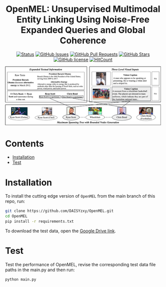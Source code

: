 <div align="center">
<h1>OpenMEL: Unsupervised Multimodal Entity Linking Using Noise-Free Expanded Queries and Global Coherence</h1>

[![Status](https://img.shields.io/badge/status-active-success.svg)](https://github.com/DAISYzxy/OpenMEL)
[![GitHub Issues](https://img.shields.io/github/issues/DAISYzxy/OpenMEL.svg)](https://github.com/DAISYzxy/OpenMEL/issues)
[![GitHub Pull Requests](https://img.shields.io/github/issues-pr/DAISYzxy/OpenMEL.svg)](https://github.com/DAISYzxy/OpenMEL/pulls)
[![GitHub Stars](https://img.shields.io/github/stars/DAISYzxy/OpenMEL.svg)](https://github.com/DAISYzxy/OpenMEL/stargazers)
[![GitHub license](https://img.shields.io/github/license/DAISYzxy/OpenMEL.svg)](https://github.com/DAISYzxy/OpenMEL/blob/main/LICENSE)
[![HitCount](https://views.whatilearened.today/views/github/DAISYzxy/OpenMEL.svg)](https://github.com/DAISYzxy/OpenMEL)
</div>

<img src="fig/framework.png" width="1000px">

# Contents

- [Installation](#installation)
- [Test](#test)

# Installation
To install the cutting edge version of `OpenMEL` from the main branch of this repo, run:
```bash
git clone https://github.com/DAISYzxy/OpenMEL.git
cd OpenMEL
pip install -r requirements.txt
```
To download the test data, open the [Google Drive link]().


# Test
Test the performance of OpenMEL, revise the corresponding test data file paths in the main.py and then run:
```bash
python main.py
```